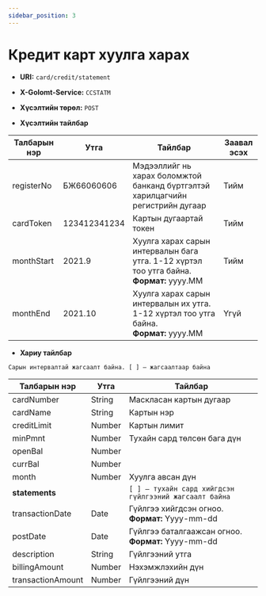 ```yaml
---
sidebar_position: 3
---
```


# Кредит карт хуулга харах

- **URI:** `card/credit/statement`

- **X-Golomt-Service:** `CCSTATM`

- **Хүсэлтийн төрөл:** `POST`

- **Хүсэлтийн тайлбар**

| Талбарын нэр                                 | Утга   |  Тайлбар | Заавал эсэх |
|------------------------------------------|-----------|--------------|-----------|
|registerNo	       | БЖ66060606	               | Мэдээллийг нь харах боломжтой банканд бүртгэлтэй харилцагчийн регистрийн дугаар|	Тийм|
|cardToken	       | 123412341234	           | Картын дугаартай токен	                                                        |Тийм|
|monthStart	|2021.9	|Хуулга харах сарын интервалын бага утга. 1-12 хүртэл тоо утга байна.<br/> **Формат:** yyyy.MM	|Тийм|
|monthEnd	|2021.10|	Хуулга харах сарын интервалын их утга. 1-12 хүртэл тоо утга байна. <br/> **Формат:** yyyy.MM|	Үгүй|




- **Хариу тайлбар**

`Сарын интервалтай жагсаалт байна. [ ] – жагсаалтаар байна`

| Талбарын нэр                                 | Утга   |  Тайлбар | 
|------------------------------------------|-----------|--------------|
|cardNumber	       | String	|Маскласан картын дугаар|
|cardName	       | String	|Картын нэр|
|creditLimit	   | Number	|Картын лимит|
|minPmnt	       | Number	|Тухайн сард төлсөн бага дүн|
|openBal	       | Number	||
|currBal	       | Number	||
|month	           | Number	|Хуулга авсан дүн|
|**statements**	       |        | `[ ] – тухайн сард хийгдсэн гүйлгээний жагсаалт байна`|
|transactionDate	| Date	|Гүйлгээ хийгдсэн огноо.  <br/> **Формат:** Yyyy-mm-dd|
|postDate	       | Date	|Гүйлгээ баталгаажсан огноо. <br/> **Формат:** Yyyy-mm-dd |
|description	   | String	|Гүйлгээний утга|
|billingAmount	   |Number	|Нэхэмжлэхийн дүн|
|transactionAmount|	Number	|Гүйлгээний дүн|
